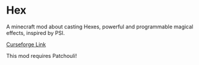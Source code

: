 # Hex

A minecraft mod about casting Hexes, powerful and programmable magical effects, inspired by PSI.

[Curseforge Link](https://www.curseforge.com/minecraft/mc-mods/hex-mod)

This mod requires Patchouli!
